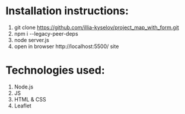# Installation instructions:
  1. git clone https://github.com/illia-kyselov/project_map_with_form.git
  2. npm i --legacy-peer-deps
  3. node server.js
  4. open in browser http://localhost:5500/ site

# Technologies used:
  1. Node.js
  2. JS
  3. HTML & CSS
  4. Leaflet
